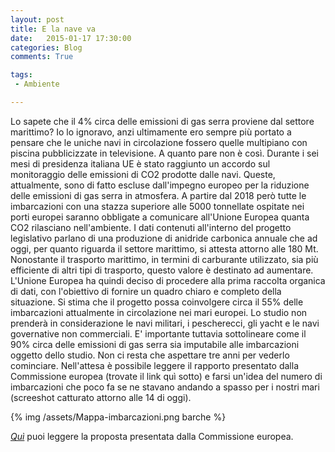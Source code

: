```yaml
---
layout: post
title: E la nave va
date:   2015-01-17 17:30:00
categories: Blog
comments: True

tags:
 - Ambiente

---
```


Lo sapete che il 4% circa delle emissioni di gas serra proviene dal settore marittimo? Io lo ignoravo, anzi ultimamente ero sempre più portato a pensare che le uniche navi in circolazione fossero quelle multipiano con piscina pubblicizzate in televisione. A quanto pare non è così. Durante i sei mesi di presidenza italiana UE è stato raggiunto un accordo sul monitoraggio delle emissioni di CO2 prodotte dalle navi. Queste, attualmente, sono di fatto escluse dall'impegno europeo per la riduzione delle emissioni di gas serra in atmosfera. A partire dal 2018 però tutte le imbarcazioni con una stazza superiore alle 5000 tonnellate ospitate nei porti europei saranno obbligate a comunicare all'Unione Europea quanta CO2 rilasciano nell'ambiente. 
I dati contenuti all'interno del progetto legislativo parlano di una produzione di anidride carbonica annuale che ad oggi, per quanto riguarda il settore marittimo, si attesta attorno alle 180 Mt. Nonostante il trasporto marittimo, in termini di carburante utilizzato, sia più efficiente di altri tipi di trasporto, questo valore è destinato ad aumentare. L'Unione Europea ha quindi deciso di procedere alla prima raccolta organica di dati, con l'obiettivo di fornire un quadro chiaro e completo della situazione. Si stima che il progetto possa coinvolgere circa il 55% delle imbarcazioni attualmente in circolazione nei mari europei. Lo studio non prenderà in considerazione le navi militari, i pescherecci, gli yacht e le navi governative non commerciali. E' importante tuttavia sottolineare come il 90% circa delle emissioni di gas serra sia imputabile alle imbarcazioni oggetto dello studio. Non ci resta che aspettare tre anni per vederlo cominciare. Nell'attesa è possibile leggere il rapporto presentato dalla Commissione europea (trovate il link quì sotto) e farsi un'idea del numero di imbarcazioni che poco fa se ne stavano andando a spasso per i nostri mari (screeshot catturato attorno alle 14 di oggi).  

{% img /assets/Mappa-imbarcazioni.png barche %}

[*Quì*](http://ec.europa.eu/clima/policies/transport/shipping/docs/com_2013_480_en.pdf) puoi leggere la proposta presentata dalla Commissione europea.